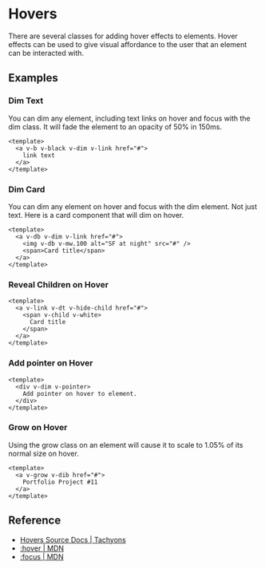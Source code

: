 <script setup>
import DimCard from '../components/hovers/DimCard.vue';
import DimText from '../components/hovers/DimText.vue';
import GrowOnHover from '../components/hovers/GrowOnHover.vue';
import PointerHover from '../components/hovers/PointerHover.vue';
import RevealChildren from '../components/hovers/RevealChildren.vue';
</script>

# Hovers

There are several classes for adding hover effects to elements.
Hover effects can be used to give visual affordance to the user
that an element can be interacted with.

## Examples

### Dim Text

You can dim any element, including text links on hover and focus
with the dim class. It will fade the element to an opacity of 50% in 150ms.

```vue
<template>
  <a v-b v-black v-dim v-link href="#">
    link text
  </a>
</template>
```

<DimText />

### Dim Card

You can dim any element on hover and focus with the dim element.
Not just text. Here is a card component that will dim on hover.

```vue
<template>
  <a v-db v-dim v-link href="#">
    <img v-db v-mw.100 alt="SF at night" src="#" />
    <span>Card title</span>
  </a>
</template>
```

<DimCard />

### Reveal Children on Hover

```vue
<template>
  <a v-link v-dt v-hide-child href="#">
    <span v-child v-white>
      Card title
    </span>
  </a>
</template>
```

<RevealChildren />

### Add pointer on Hover

```vue
<template>
  <div v-dim v-pointer>
    Add pointer on hover to element.
  </div>
</template>
```

<PointerHover />

### Grow on Hover

Using the grow class on an element will cause it to scale to 1.05%
of its normal size on hover.

```vue
<template>
  <a v-grow v-dib href="#">
    Portfolio Project #11
  </a>
</template>
```

<GrowOnHover />

## Reference

* [Hovers Source Docs | Tachyons](https://tachyons.io/docs/themes/hovers/)
* [:hover | MDN](https://developer.mozilla.org/en-US/docs/Web/CSS/%3Ahover)
* [:focus | MDN](https://developer.mozilla.org/en-US/docs/Web/CSS/%3Afocus)
